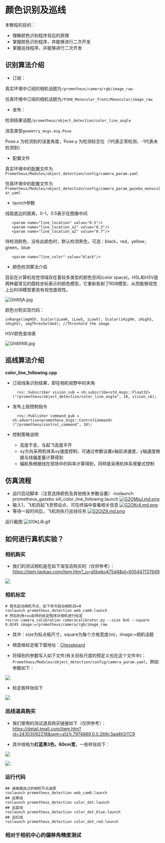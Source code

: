 # 颜色识别及巡线

本教程的目的：
- 理解颜色识别程序背后的原理
- 掌握颜色识别程序，并能够进行二次开发
- 掌握巡线程序，并能够进行二次开发

## 识别算法介绍

 - 订阅：

真实环境中订阅的相机话题为`/prometheus/camera/rgb/image_raw`

仿真环境中订阅的相机话题为`/P300_Monocular_front/Monocular/image_raw`
 
 - 发布：

检测结果话题`/prometheus/object_detection/color_line_angle`

消息类型`geometry_msgs.msg.Pose`

Pose.x 为检测到的误差角度，Pose.y 为检测标志位（1代表正常检测，-1代表未检测到）

 
 - 配置文件

真实环境中的配置文件为`Prometheus/Modules/object_detection/config/camera_param.yaml`

仿真环境中的配置文件为`Prometheus/Modules/object_detection/config/camera_param_gazebo_monocular.yaml`

 - launch参数
 
线距底边的距离，0-1，0.5表示在图像中间
```
   <param name="line_location" value="0.5"/>
   <param name="line_location_a1" value="0.3"/>
   <param name="line_location_a2" value="0.7"/>
```
待检测颜色，没有此颜色时，默认检测黑色，可选：black，red，yellow，green，blue
```
   <param name="line_color" value="black"/>
```

- 颜色检测算法介绍

目前在计算机视觉领域存在着较多类型的颜色空间(color space)。HSL和HSV是两种最常见的圆柱坐标表示的颜色模型，它重新影射了RGB模型，从而能够视觉上比RGB模型更具有视觉直观性。

![GhWljA.jpg](https://s1.ax1x.com/2020/04/09/GhWljA.jpg)

颜色分割实现代码：
```
inRange(imgHSV, Scalar(iLowH, iLowS, iLowV), Scalar(iHighH, iHighS, iHighV), imgThresholded); //Threshold the image
```

HSV颜色查询表

![GhWtN8.jpg](https://s1.ax1x.com/2020/04/09/GhWtN8.jpg)

## 巡线算法介绍

**color_line_following.cpp** 
- 订阅线条识别结果，即在相机视野中的夹角
 	
		ros::Subscriber vision_sub = nh.subscribe<std_msgs::Float32>("/prometheus/object_detection/color_line_angle", 10, vision_cb);
- 发布上层控制指令

		ros::Publisher command_pub = nh.advertise<prometheus_msgs::ControlCommand>("/prometheus/control_command", 10);
- 控制策略说明
	- 高度不变，与起飞高度平齐
	- xy方向采用机体系xy速度控制，可通过参数设置x轴前进速度，y轴速度根据与线偏差量计算得到
	- 偏航角根据线在视场中的斜率计算得到，同样是采用机体系增量式控制


## 仿真流程
- 运行启动脚本（注意选择颜色及其他相关参数设置）
    	roslaunch prometheus_gazebo sitl_color_line_following.launch
   [![G2OMqJ.md.png](https://s1.ax1x.com/2020/04/08/G2OMqJ.md.png)](https://imgchr.com/i/G2OMqJ)
- 输入1，飞机将起飞至预设点，可在终端中查看相关信息
	[![G2OKr4.md.png](https://s1.ax1x.com/2020/04/08/G2OKr4.md.png)](https://imgchr.com/i/G2OKr4)
- 等待一段时间后，飞机将执行巡线任务
	[![G2OlZ9.md.png](https://s1.ax1x.com/2020/04/08/G2OlZ9.md.png)](https://imgchr.com/i/G2OlZ9)

运行截图
![GOkLi8.gif](https://s1.ax1x.com/2020/04/12/GOkLi8.gif)
## 如何进行真机实验？  


### 相机购买

* 我们的测试相机是在如下淘宝店购买的（仅供参考）：https://item.taobao.com/item.htm?_u=g5bpko475d4&id=605447137649

![](http://jario.ren/images/2005/yolo-camera.jpg)

### 相机标定

```
# 首先启动相机节点，如下命令启动相机ID=0
roslaunch prometheus_detection web_cam0.launch
# 然后利用ros自带的标定程序对相机进行标定
rosrun camera_calibration cameracalibrator.py --size 8x6 --square 0.0245 image:=/prometheus/camera/rgb/image_raw
```

* 其中：size为标点板尺寸，square为每个方格宽度(m)，image:=相机话题

* 棋盘格标定板下载地址：[Chessboard](http://jario.ren/images/2005/qipangebiaoding.jpg)

* 将得到的参数写入如下文件(有关目标尺度的预定义也在这个文件中)：`Prometheus/Modules/object_detection/config/camera_param.yaml`，例如参数如下：

![](http://jario.ren/images/2005/camera-calib-example.png)

* 标定板样张如下

![](http://jario.ren/images/2005/chessboard.jpg)

### 巡线道具购买

* 我们使用的测试道具购买链接如下（仅供参考）：https://detail.tmall.com/item.htm?id=24303092218&spm=a1z1r.7974869.0.0.269c3ad4tOlTC9

* 其中规格为**红蓝黑3色，60cm宽**，一些样张如下：

![](http://jario.ren/images/2005/color-line-demo2.jpg)

![](http://jario.ren/images/2005/color-line-demo1.jpg)

### 运行代码

```
## 请根据自己的相机节点选择
roslaunch prometheus_detection web_cam0.launch
## 巡黑线
roslaunch prometheus_detection color_det.launch
## 巡蓝线
roslaunch prometheus_detection color_det_blue.launch
## 巡红线
roslaunch prometheus_detection color_det_red.launch
```

### 相对于相机中心的偏移角精度测试




